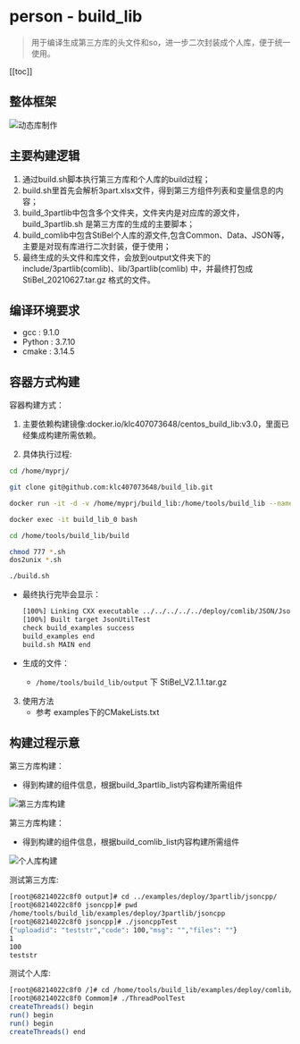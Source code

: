 # person - build_lib

> 用于编译生成第三方库的头文件和so，进一步二次封装成个人库，便于统一使用。

[[toc]]

## 整体框架

 ![动态库制作](/_images/project/person/build_lib/动态库制作.png)


## 主要构建逻辑

1. 通过build.sh脚本执行第三方库和个人库的build过程；
2. build.sh里首先会解析3part.xlsx文件，得到第三方组件列表和变量信息的内容；
3. build_3partlib中包含多个文件夹，文件夹内是对应库的源文件，build_3partlib.sh 是第三方库的生成的主要脚本；
4. build_comlib中包含StiBel个人库的源文件,包含Common、Data、JSON等，主要是对现有库进行二次封装，便于使用；
5. 最终生成的头文件和库文件，会放到output文件夹下的include/3partlib(comlib)、lib/3partlib(comlib) 中，并最终打包成 StiBel_20210627.tar.gz 格式的文件。

## 编译环境要求

* gcc : 9.1.0
* Python : 3.7.10
* cmake : 3.14.5

## 容器方式构建

容器构建方式：

1. 主要依赖构建镜像:docker.io/klc407073648/centos_build_lib:v3.0，里面已经集成构建所需依赖。

2. 具体执行过程:

```bash
cd /home/myprj/

git clone git@github.com:klc407073648/build_lib.git

docker run -it -d -v /home/myprj/build_lib:/home/tools/build_lib --name build_lib_0 docker.io/klc407073648/centos_build_lib:v3.0 /bin/bash

docker exec -it build_lib_0 bash

cd /home/tools/build_lib/build

chmod 777 *.sh
dos2unix *.sh

./build.sh
```

* 最终执行完毕会显示：

  ```bash
  [100%] Linking CXX executable ../../../../../deploy/comlib/JSON/JsonUtilTest
  [100%] Built target JsonUtilTest
  check build_examples success
  build_examples end
  build.sh MAIN end
  ```

* 生成的文件：
  * `/home/tools/build_lib/output` 下 StiBel_V2.1.1.tar.gz

3. 使用方法
   * 参考 examples下的CMakeLists.txt

## 构建过程示意

第三方库构建：

* 得到构建的组件信息，根据build_3partlib_list内容构建所需组件

![第三方库构建](/_images/project/person/build_lib/第三方库构建.png)

第三方库构建：

* 得到构建的组件信息，根据build_comlib_list内容构建所需组件

![个人库构建](/_images/project/person/build_lib/个人库构建.png)

测试第三方库:

```bash
[root@68214022c8f0 output]# cd ../examples/deploy/3partlib/jsoncpp/
[root@68214022c8f0 jsoncpp]# pwd
/home/tools/build_lib/examples/deploy/3partlib/jsoncpp
[root@68214022c8f0 jsoncpp]# ./jsoncppTest
{"uploadid": "teststr","code": 100,"msg": "","files": ""}
1
100
teststr
```

测试个人库:
```bash
[root@68214022c8f0 /]# cd /home/tools/build_lib/examples/deploy/comlib/Commom/
[root@68214022c8f0 Commom]# ./ThreadPoolTest
createThreads() begin
run() begin
run() begin
createThreads() end
```